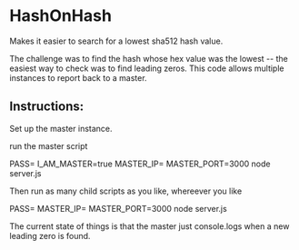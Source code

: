 ﻿# HashOnHash

Makes it easier to search for a lowest sha512 hash value.

The challenge was to find the hash whose hex value was the lowest -- the easiest way to check was to
find leading zeros. This code allows multiple instances to report back to a master.

Instructions:
--

Set up the master instance.

run the master script

PASS=<somepassword> I_AM_MASTER=true  MASTER_IP=<ip of this server> MASTER_PORT=3000 node server.js

Then run as many child scripts as you like, whereever you like

PASS=<somepassword> MASTER_IP=<ip of master server> MASTER_PORT=3000 node server.js

The current state of things is that the master just console.logs when a new leading zero is found.

